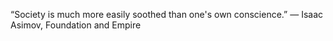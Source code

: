 ---
---

“Society is much more easily soothed than one's own conscience.”
― Isaac Asimov, Foundation and Empire